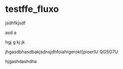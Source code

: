 ﻿# testffe_fluxo


jsdhfkjsdf

asd
a

hgj
g
kj
jk


jhgasdbhasdbakjsdnsjdhfoiahrgerokt[pioerIU  QGSO7U



hjgashdashdha
